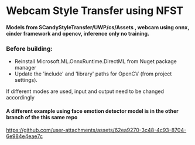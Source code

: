 # Webcam Style Transfer using NFST

#### Models from SCandyStyleTransfer/UWP/cs/Assets , webcam using onnx, cinder framework and opencv, inference only no training.

### Before building:
- Reinstall Microsoft.ML.OnnxRuntime.DirectML from Nuget package manager
- Update the 'include' and 'library' paths for OpenCV (from project settings).

If different modes are used, input and output need to be changed accordingly

#### A different example using face emotion detector model is in the other branch of the this same repo 



https://github.com/user-attachments/assets/62ea9270-3c48-4c93-8704-6e984e4eae7c

